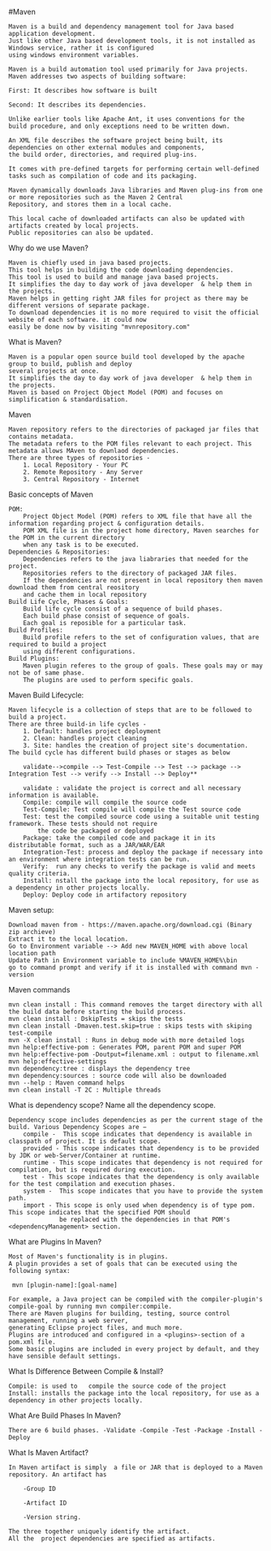 #Maven

    Maven is a build and dependency management tool for Java based application development. 
    Just like other Java based development tools, it is not installed as Windows service, rather it is configured 
    using windows environment variables.
    
    Maven is a build automation tool used primarily for Java projects. Maven addresses two aspects of building software:
    
    First: It describes how software is built
    
    Second: It describes its dependencies.
    
    Unlike earlier tools like Apache Ant, it uses conventions for the build procedure, and only exceptions need to be written down.
    
    An XML file describes the software project being built, its dependencies on other external modules and components, 
    the build order, directories, and required plug-ins.
    
    It comes with pre-defined targets for performing certain well-defined tasks such as compilation of code and its packaging.
    
    Maven dynamically downloads Java libraries and Maven plug-ins from one or more repositories such as the Maven 2 Central 
    Repository, and stores them in a local cache. 
    
    This local cache of downloaded artifacts can also be updated with artifacts created by local projects. 
    Public repositories can also be updated.
    
   
Why do we use Maven?

    Maven is chiefly used in java based projects. 
    This tool helps in building the code downloading dependencies.
    This tool is used to build and manage java based projects.
    It simplifies the day to day work of java developer  & help them in the projects. 
    Maven helps in getting right JAR files for project as there may be different versions of separate package.
    To download dependencies it is no more required to visit the official website of each software. it could now 
    easily be done now by visiting "mvnrepository.com"
    

What is Maven?

    Maven is a popular open source build tool developed by the apache group to build, publish and deploy 
    several projects at once.
    It simplifies the day to day work of java developer  & help them in the projects. 
    Maven is based on Project Object Model (POM) and focuses on simplification & standardisation. 
        
Maven 

    Maven repository refers to the directories of packaged jar files that contains metadata. 
    The metadata refers to the POM files relevant to each project. This metadata allows MAven to downlaod dependencies.
    There are three types of repositories - 
        1. Local Repository - Your PC
        2. Remote Repository - Any Server
        3. Central Repository - Internet
            
Basic concepts of Maven

    POM:
        Project Object Model (POM) refers to XML file that have all the information regarding project & configuration details.
        POM XML file is in the project home directory, Maven searches for the POM in the current directory 
        when any task is to be executed.
    Dependencies & Repositories:
        Dependencies refers to the java liabraries that needed for the project.
        Repositories refers to the directory of packaged JAR files.
        If the dependencies are not present in local repository then maven download them from central reository
        and cache them in local repository
    Build Life Cycle, Phases & Goals:
        Build life cycle consist of a sequence of build phases. 
        Each build phase consist of sequence of goals.
        Each goal is reposible for a particular task.
    Build Profiles:
        Build profile refers to the set of configuration values, that are required to build a project 
        using different configurations.
    Build Plugins:
        Maven plugin referes to the group of goals. These goals may or may not be of same phase.
        The plugins are used to perform specific goals.
        
        
Maven Build Lifecycle:

    Maven lifecycle is a collection of steps that are to be followed to build a project.
    There are three build-in life cycles - 
        1. Default: handles project deployment
        2. Clean: handles project cleaning
        3. Site: handles the creation of project site's documentation.
    The build cycle has different build phases or stages as below 
        
        validate-->compile --> Test-Compile --> Test --> package --> Integration Test --> verify --> Install --> Deploy**
        
        validate : validate the project is correct and all necessary information is available.
        Compile: compile will compile the source code
        Test-Compile: Test compile will compile the Test source code
        Test: test the compiled source code using a suitable unit testing framework. These tests should not require 
            the code be packaged or deployed
        Package: take the compiled code and package it in its distributable format, such as a JAR/WAR/EAR
        Integration-Test: process and deploy the package if necessary into an environment where integration tests can be run.
        Verify:  run any checks to verify the package is valid and meets quality criteria. 
        Install: nstall the package into the local repository, for use as a dependency in other projects locally. 
        Deploy: Deploy code in artifactory repository
            
Maven setup:

    Download maven from - https://maven.apache.org/download.cgi (Binary zip archieve)
    Extract it to the local location. 
    Go to Environment variable --> Add new MAVEN_HOME with above local location path
    Update Path in Environment variable to include %MAVEN_HOME%\bin
    go to command prompt and verify if it is installed with command mvn -version

Maven commands

    mvn clean install : This command removes the target directory with all the build data before starting the build process.
    mvn clean install : DskipTests = skips the tests
    mvn clean install -Dmaven.test.skip=true : skips tests with skiping test-compile 
    mvn -X clean install : Runs in debug mode with more detailed logs 
    mvn help:effective-pom : Generates POM, parent POM and super POM 
    mvn help:effective-pom -Doutput=filename.xml : output to filename.xml  
    mvn help:effective-settings
    mvn dependency:tree : displays the dependency tree
    mvn dependency:sources : source code will also be downloaded
    mvn --help : Maven command helps 
    mvn clean install -T 2C : Multiple threads    

What is dependency scope? Name all the dependency scope.

    Dependency scope includes dependencies as per the current stage of the build. Various Dependency Scopes are −
        compile -  This scope indicates that dependency is available in classpath of project. It is default scope.
        provided - This scope indicates that dependency is to be provided by JDK or web-Server/Container at runtime.
        runtime - This scope indicates that dependency is not required for compilation, but is required during execution.
        test - This scope indicates that the dependency is only available for the test compilation and execution phases.
        system -  This scope indicates that you have to provide the system path.
        import - This scope is only used when dependency is of type pom. This scope indicates that the specified POM should
                  be replaced with the dependencies in that POM's <dependencyManagement> section.    
                  
              
What are Plugins In Maven?

    Most of Maven's functionality is in plugins. 
    A plugin provides a set of goals that can be executed using the following syntax:
    
     mvn [plugin-name]:[goal-name]
     
    For example, a Java project can be compiled with the compiler-plugin's compile-goal by running mvn compiler:compile. 
    There are Maven plugins for building, testing, source control management, running a web server, 
    generating Eclipse project files, and much more. 
    Plugins are introduced and configured in a <plugins>-section of a pom.xml file. 
    Some basic plugins are included in every project by default, and they have sensible default settings.
    
What Is Difference Between Compile & Install?

    Compile: is used to   compile the source code of the project 
    Install: installs the package into the local repository, for use as a dependency in other projects locally.
    
What Are Build Phases In Maven?

    There are 6 build phases. -Validate -Compile -Test -Package -Install -Deploy
    
What Is Maven Artifact?

    In Maven artifact is simply  a file or JAR that is deployed to a Maven repository. An artifact has
    
        -Group ID 
        
        -Artifact ID
        
        -Version string. 
    
    The three together uniquely identify the artifact. 
    All the  project dependencies are specified as artifacts.